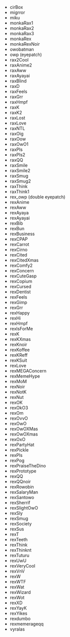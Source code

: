 * cirBox
* migrror
* miku
* monkaRax1
* monkaRax2
* monkaRax3
* monkaRex
* monkaRexNoir
* owobatman
* owp (eyepatch)
* rax2Cool
* raxAnime2
* raxAww
* raxAyayai
* raxBlind
* raxD
* raxFeels
* raxGrr
* raxHmpf
* raxK
* raxK2
* raxLost
* raxLove
* raxNTL
* raxOig
* raxOow
* raxOwO1
* raxPls
* raxPls2
* raxQQ
* raxSmile
* raxSmile2
* raxSmug
* raxSmug2
* raxThink
* raxThink1
* rex_owp (double eyepatch)
* rexAnime
* rexAww
* rexAyaya
* rexAyayai
* rexBib
* rexBun
* rexBusiness
* rexCPAP
* rexCarrot
* rexCirno
* rexCited
* rexCitedXmas
* rexComfy2
* rexConcern
* rexCuteGasp
* rexCopium
* rexCursed
* rexDentist
* rexFeels
* rexGimp
* rexGrr
* rexHappy
* rexHi
* rexHmpf
* rexIsForMe
* rexK
* rexKXmas
* rexKnoir
* rexKoffee
* rexKReff
* rexKSuit
* rexLove
* rexMEGAConcern
* rexMemeHype
* rexMoM
* rexNoir
* rexNotK
* rexNut
* rexOK
* rexOkO3
* rexOm
* rexOvvO
* rexOwO
* rexOwOXMas
* rexOwOXmas
* rexOxO
* rexPartyHat
* rexPickle
* rexPls
* rexPog
* rexPraiseTheDino
* rexPrototype
* rexQQ
* rexQQnoir
* rexRowobin
* rexSalaryMan
* rexSantowo
* rexSherrif
* rexSlightOwO
* rexSly
* rexSmug
* rexSociety
* rexSus
* rexT
* rexTeeth
* rexThink
* rexThinknt
* rexTuturu
* rexUwU
* rexVeryCool
* rexVnV
* rexW
* rexWTF
* rexWat
* rexWizard
* rexWot
* rexXD
* rexYayK
* rexYikes
* rexdumbo
* rexmemerageqq
* vyralas